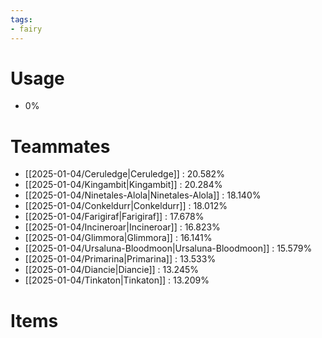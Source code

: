 ```yaml
---
tags:
- fairy
---
```

# Usage
- 0%
# Teammates
- [[2025-01-04/Ceruledge|Ceruledge]] : 20.582%
- [[2025-01-04/Kingambit|Kingambit]] : 20.284%
- [[2025-01-04/Ninetales-Alola|Ninetales-Alola]] : 18.140%
- [[2025-01-04/Conkeldurr|Conkeldurr]] : 18.012%
- [[2025-01-04/Farigiraf|Farigiraf]] : 17.678%
- [[2025-01-04/Incineroar|Incineroar]] : 16.823%
- [[2025-01-04/Glimmora|Glimmora]] : 16.141%
- [[2025-01-04/Ursaluna-Bloodmoon|Ursaluna-Bloodmoon]] : 15.579%
- [[2025-01-04/Primarina|Primarina]] : 13.533%
- [[2025-01-04/Diancie|Diancie]] : 13.245%
- [[2025-01-04/Tinkaton|Tinkaton]] : 13.209%
# Items